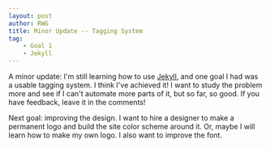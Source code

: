 ```yaml
---
layout: post
author: RWG
title: Minor Update -- Tagging System
tag: 
    - Goal 1
    - Jekyll
---
```


A minor update: I'm still learning how to use [Jekyll](https://jekyllrb.com/), and one goal I had was a usable tagging system. I think I've achieved it! I want to study the problem more and see if I can't automate more parts of it, but so far, so good. If you have feedback, leave it in the comments!

<!-- more -->

Next goal: improving the design. I want to hire a designer to make a permanent logo and build the site color scheme around it. Or, maybe I will learn how to make my own logo. I also want to improve the font.